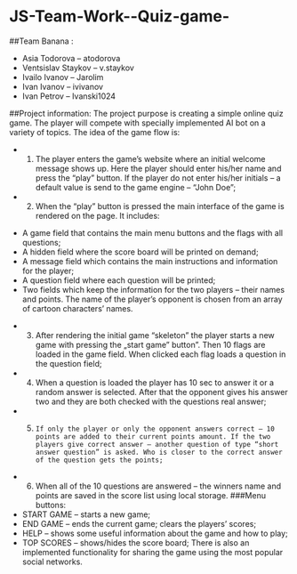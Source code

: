 JS-Team-Work--Quiz-game-
========================
##Team Banana :
-  Asia Todorova – atodorova
-  	Ventsislav Staykov – v.staykov
-  	Ivailo Ivanov – Jarolim
-  	Ivan Ivanov – ivivanov
-  	Ivan Petrov – Ivanski1024

##Project information: 
The project purpose is creating a simple online quiz game. The player will compete with specially implemented AI bot on a variety of topics. The idea of the game flow is:
- 1.	The player enters the game’s website where an initial welcome message shows up. Here the player should enter his/her name and press the “play” button. If the player do not enter his/her initials – a default value is send to the game engine – “John Doe”;
- 2.	When the “play” button is pressed the main interface of the game is rendered on the page. It includes:
*	A game field that contains the main menu buttons and the flags with all questions;
*	A hidden field where the score board will be printed on demand;
*	A message field which contains the main instructions and information for the player;
*	A question field where each question will be printed;
*	Two fields which keep the information for the two players – their names and points. The name of the player’s opponent is chosen from an array of cartoon characters’ names.
- 3.	After rendering the initial game “skeleton” the player starts a new game with pressing the „start game” button”. Then 10 flags are loaded in the game field. When clicked each flag loads a question in the question field;
- 4.	When a question is loaded the player has 10 sec to answer it or a random answer is selected. After that the opponent gives his answer two and they are both checked with the questions real answer;
- 5.	 If only the player or only the opponent answers correct – 10 points are added to their current points amount. If the two players give correct answer – another question of type “short answer question” is asked. Who is closer to the correct answer of the question gets the points;
- 6.	When all of the 10 questions are answered – the winners name and points are saved in the score list using local storage.
###Menu buttons:
-	START GAME – starts a new game; 
-	END GAME – ends the current game; clears the players’ scores;
-	HELP – shows some useful information about the game and how to play;
-	TOP SCORES – shows/hides the score board;
There is also an implemented functionality for sharing the game using the most popular social networks.

